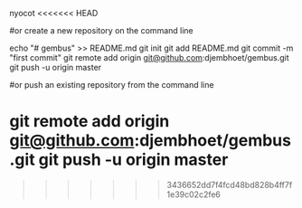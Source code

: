 nyocot
<<<<<<< HEAD

#or create a new repository on the command line

echo "# gembus" >> README.md
git init
git add README.md
git commit -m "first commit"
git remote add origin git@github.com:djembhoet/gembus.git
git push -u origin master

#or push an existing repository from the command line

git remote add origin git@github.com:djembhoet/gembus.git
git push -u origin master
=======
>>>>>>> 3436652dd7f4fcd48bd828b4ff7f1e39c02c2fe6

